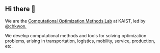 ## Hi there 👋

<!--

**Here are some ideas to get you started:**

🙋‍♀️ A short introduction - what is your organization all about?
🌈 Contribution guidelines - how can the community get involved?
👩‍💻 Useful resources - where can the community find your docs? Is there anything else the community should know?
🍿 Fun facts - what does your team eat for breakfast?
🧙 Remember, you can do mighty things with the power of [Markdown](https://docs.github.com/github/writing-on-github/getting-started-with-writing-and-formatting-on-github/basic-writing-and-formatting-syntax)
-->


We are the [Computational Optimization Methods Lab](https://comet.kaist.ac.kr) at KAIST, led by [@chkwon.](https://github.com/chkwon)

We develop computational methods and tools for solving optimization problems, arising in transportation, logistics, mobility, service, production, etc.
